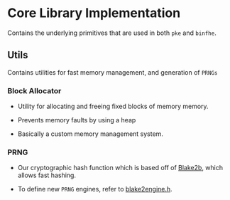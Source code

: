 # Core Library Implementation

Contains the underlying primitives that are used in both `pke` and `binfhe`.

## Utils

Contains utilities for fast memory management, and generation of `PRNGs`

### Block Allocator

- Utility for allocating and freeing fixed blocks of memory memory.

- Prevents memory faults by using a heap

- Basically a custom memory management system.

### PRNG

- Our cryptographic hash function which is based off of [Blake2b](https://blake2.net), which allows fast hashing.

- To define new `PRNG` engines, refer to [blake2engine.h](prng/blake2engine.h).

